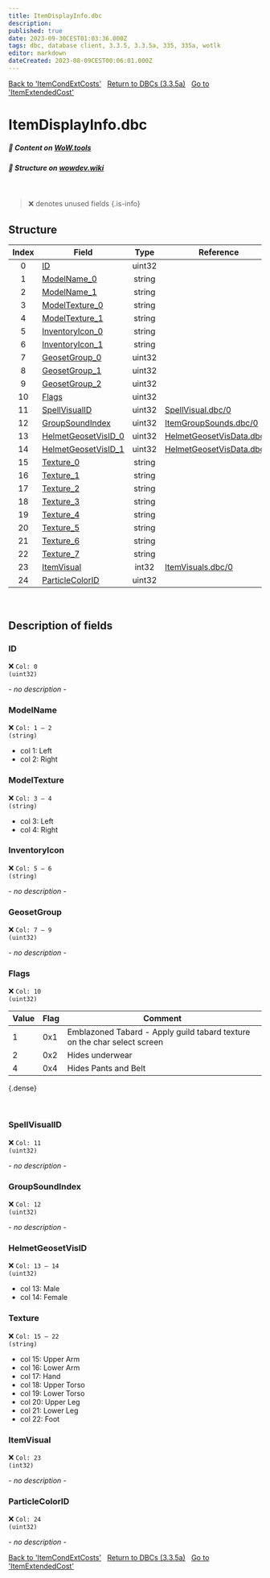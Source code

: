 ```yaml
---
title: ItemDisplayInfo.dbc
description:
published: true
date: 2023-09-30CEST01:03:36.000Z
tags: dbc, database client, 3.3.5, 3.3.5a, 335, 335a, wotlk
editor: markdown
dateCreated: 2023-08-09CEST00:06:01.000Z
---
```

<a href="https://trinitycore.info/files/DBC/335/itemcondextcosts" class="mt-5 v-btn v-btn--depressed v-btn--flat v-btn--outlined theme--light v-size--default darkblue--text text--lighten-3"><span class="v-btn__content"><i aria-hidden="true" class="v-icon notranslate v-icon--left mdi mdi-arrow-left theme--light"></i><span>Back to 'ItemCondExtCosts'</span></span></a>&nbsp;&nbsp;&nbsp;<a href="https://trinitycore.info/files/DBC/335/home" class="mt-5 v-btn v-btn--depressed v-btn--flat v-btn--outlined theme--light v-size--default darkblue--text text--lighten-3"><span class="v-btn__content"><i aria-hidden="true" class="v-icon notranslate v-icon--left mdi mdi-home-outline theme--light"></i><span>Return to DBCs (3.3.5a)</span></span></a>&nbsp;&nbsp;&nbsp;<a href="https://trinitycore.info/files/DBC/335/itemextendedcost" class="mt-5 v-btn v-btn--depressed v-btn--flat v-btn--outlined theme--light v-size--default darkblue--text text--lighten-3"><span class="v-btn__content"><span>Go to 'ItemExtendedCost'</span><i aria-hidden="true" class="v-icon notranslate v-icon--right mdi mdi-arrow-right theme--light"></i></span></a>

# ItemDisplayInfo.dbc
##### :open_book: Content on [WoW.tools](https://wow.tools/dbc/?dbc=itemdisplayinfo&build=3.3.5.12340)
##### :pencil: Structure on [wowdev.wiki](https://wowdev.wiki/DB/ItemDisplayInfo)
&nbsp;

> :x: denotes unused fields
{.is-info}


## Structure

| Index | Field | Type | Reference |
| :---: | --- | :---: | --- |
| 0 | [ID](#id) | uint32 |  |
| 1 | [ModelName_0](#modelname) | string |  |
| 2 | [ModelName_1](#modelname) | string |  |
| 3 | [ModelTexture_0](#modeltexture) | string |  |
| 4 | [ModelTexture_1](#modeltexture) | string |  |
| 5 | [InventoryIcon_0](#inventoryicon) | string |  |
| 6 | [InventoryIcon_1](#inventoryicon) | string |  |
| 7 | [GeosetGroup_0](#geosetgroup) | uint32 |  |
| 8 | [GeosetGroup_1](#geosetgroup) | uint32 |  |
| 9 | [GeosetGroup_2](#geosetgroup) | uint32 |  |
| 10 | [Flags](#flags) | uint32 |  |
| 11 | [SpellVisualID](#spellvisualid) | uint32 | [SpellVisual.dbc/0](/files/DBC/335/spellvisual#id) |
| 12 | [GroupSoundIndex](#groupsoundindex) | uint32 | [ItemGroupSounds.dbc/0](/files/DBC/335/itemgroupsounds#id) |
| 13 | [HelmetGeosetVisID_0](#helmetgeosetvisid) | uint32 | [HelmetGeosetVisData.dbc/0](/files/DBC/335/helmetgeosetvisdata#id) |
| 14 | [HelmetGeosetVisID_1](#helmetgeosetvisid) | uint32 | [HelmetGeosetVisData.dbc/0](/files/DBC/335/helmetgeosetvisdata#id) |
| 15 | [Texture_0](#texture) | string |  |
| 16 | [Texture_1](#texture) | string |  |
| 17 | [Texture_2](#texture) | string |  |
| 18 | [Texture_3](#texture) | string |  |
| 19 | [Texture_4](#texture) | string |  |
| 20 | [Texture_5](#texture) | string |  |
| 21 | [Texture_6](#texture) | string |  |
| 22 | [Texture_7](#texture) | string |  |
| 23 | [ItemVisual](#itemvisual) | int32 | [ItemVisuals.dbc/0](/files/DBC/335/itemvisuals#classid) |
| 24 | [ParticleColorID](#particlecolorid) | uint32 |  |
&nbsp;
## Description of fields

### ID
:x: <code>Col: 0 (uint32)</code>

*- no description -*
&nbsp;

### ModelName
:x: <code>Col: 1 &ndash; 2 (string)</code>

* col 1: Left
* col 2: Right
&nbsp;

### ModelTexture
:x: <code>Col: 3 &ndash; 4 (string)</code>

* col 3: Left
* col 4: Right
&nbsp;

### InventoryIcon
:x: <code>Col: 5 &ndash; 6 (string)</code>

*- no description -*
&nbsp;

### GeosetGroup
:x: <code>Col: 7 &ndash; 9 (uint32)</code>

*- no description -*
&nbsp;

### Flags
:x: <code>Col: 10 (uint32)</code>

| Value | Flag | Comment |
|-------|------|---------|
| 1 | 0x1 | Emblazoned Tabard - Apply guild tabard texture on the char select screen |
| 2 | 0x2 | Hides underwear |
| 4 | 0x4 | Hides Pants and Belt |
{.dense}

&nbsp;

### SpellVisualID
:x: <code>Col: 11 (uint32)</code>

*- no description -*
&nbsp;

### GroupSoundIndex
:x: <code>Col: 12 (uint32)</code>

*- no description -*
&nbsp;

### HelmetGeosetVisID
:x: <code>Col: 13 &ndash; 14 (uint32)</code>

* col 13: Male
* col 14: Female
&nbsp;

### Texture
:x: <code>Col: 15 &ndash; 22 (string)</code>

* col 15: Upper Arm
* col 16: Lower Arm
* col 17: Hand
* col 18: Upper Torso
* col 19: Lower Torso
* col 20: Upper Leg
* col 21: Lower Leg
* col 22: Foot
&nbsp;

### ItemVisual
:x: <code>Col: 23 (int32)</code>

*- no description -*
&nbsp;

### ParticleColorID
:x: <code>Col: 24 (uint32)</code>

*- no description -*
&nbsp;

<a href="https://trinitycore.info/files/DBC/335/itemcondextcosts" class="mt-5 v-btn v-btn--depressed v-btn--flat v-btn--outlined theme--light v-size--default darkblue--text text--lighten-3"><span class="v-btn__content"><i aria-hidden="true" class="v-icon notranslate v-icon--left mdi mdi-arrow-left theme--light"></i><span>Back to 'ItemCondExtCosts'</span></span></a>&nbsp;&nbsp;&nbsp;<a href="https://trinitycore.info/files/DBC/335/home" class="mt-5 v-btn v-btn--depressed v-btn--flat v-btn--outlined theme--light v-size--default darkblue--text text--lighten-3"><span class="v-btn__content"><i aria-hidden="true" class="v-icon notranslate v-icon--left mdi mdi-home-outline theme--light"></i><span>Return to DBCs (3.3.5a)</span></span></a>&nbsp;&nbsp;&nbsp;<a href="https://trinitycore.info/files/DBC/335/itemextendedcost" class="mt-5 v-btn v-btn--depressed v-btn--flat v-btn--outlined theme--light v-size--default darkblue--text text--lighten-3"><span class="v-btn__content"><span>Go to 'ItemExtendedCost'</span><i aria-hidden="true" class="v-icon notranslate v-icon--right mdi mdi-arrow-right theme--light"></i></span></a>
